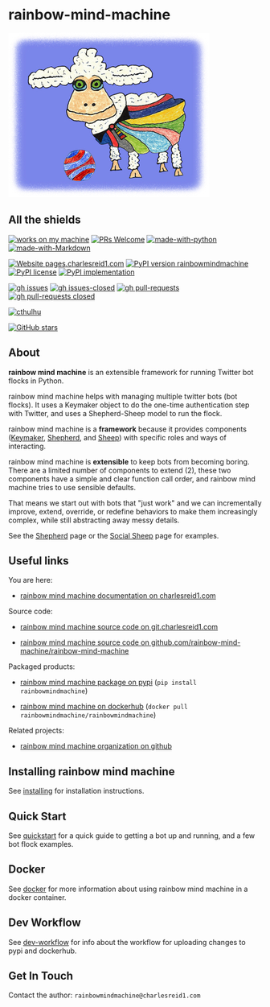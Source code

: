 # rainbow-mind-machine

![tinysheep](img/sheep.jpg)

## All the shields

[![works on my machine](https://img.shields.io/badge/works-on_my_machine-blue.svg)](https://img.shields.io/badge/works-on_my_machine-blue.svg)
[![PRs Welcome](https://img.shields.io/badge/PRs-welcome-brightgreen.svg?style=flat-square)](http://makeapullrequest.com)
[![made-with-python](https://img.shields.io/badge/Made%20with-Python-1f425f.svg)](https://www.python.org/)
[![made-with-Markdown](https://img.shields.io/badge/Made%20with-Markdown-1f425f.svg)](http://commonmark.org)

[![Website pages.charlesreid1.com](https://img.shields.io/website-up-down-green-red/https/pages.charlesreid1.com.svg)](https://pages.charlesreid1.com/rainbow-mind-machine)
[![PyPI version rainbowmindmachine](https://badge.fury.io/py/rainbowmindmachine.svg)](https://pypi.python.org/pypi/rainbowmindmachine/)
[![PyPI license](https://img.shields.io/pypi/l/rainbowmindmachine.svg)](https://pypi.python.org/pypi/rainbowmindmachine/)
[![PyPI implementation](https://img.shields.io/pypi/implementation/rainbowmindmachine.svg)](https://pypi.python.org/pypi/rainbowmindmachine/)

[![gh issues](https://img.shields.io/github/issues/rainbow-mind-machine/rainbow-mind-machine.svg)](https://github.com/rainbow-mind-machine/rainbow-mind-machine/issues/)
[![gh issues-closed](https://img.shields.io/github/issues-closed/rainbow-mind-machine/rainbow-mind-machine.svg)](https://github.com/rainbow-mind-machine/rainbow-mind-machine/issues?q=is%3Aissue+is%3Aclosed)
[![gh pull-requests](https://img.shields.io/github/issues-pr/rainbow-mind-machine/rainbow-mind-machine.svg)](https://github.com/rainbow-mind-machine/rainbow-mind-machine/pull/)
[![gh pull-requests closed](https://img.shields.io/github/issues-pr-closed/rainbow-mind-machine/rainbow-mind-machine.svg)](https://github.com/rainbow-mind-machine/rainbow-mind-machine/pull/)

[![cthulhu](https://img.shields.io/badge/Ph'nglui%20mglw'nafh%20Cthulhu%20R'lyeh%20wgah'nagl%20fhtagn-m'latgh%20gnaiih%20Nyarlathotep%20geb%20Tsathoggua%20bug-blue.svg)](https://en.wikipedia.org/wiki/Cthulhu)

[![GitHub stars](https://img.shields.io/github/stars/rainbow-mind-machine/rainbow-mind-machine.svg?style=social&label=Star&maxAge=2592000)](https://github.com/rainbow-mind-machine/rainbow-mind-machine/stargazers/)

## About

**rainbow mind machine** is an extensible framework for running Twitter bot flocks in Python.

rainbow mind machine helps with managing multiple twitter bots (bot flocks).
It uses a Keymaker object to do the one-time authentication step with Twitter,
and uses a Shepherd-Sheep model to run the flock.

rainbow mind machine is a **framework** because it provides components 
([Keymaker](keymaker.md), [Shepherd](shepherd.md), and [Sheep](sheep.md))
with specific roles and ways of interacting.

rainbow mind machine is **extensible** to keep bots from becoming boring. 
There are a limited number of components to extend (2), 
these two components have a simple and clear function call order,
and rainbow mind machine tries to use sensible defaults.

That means we start out with bots that "just work" 
and we can incrementally improve, extend, override,
or redefine behaviors to make them increasingly complex,
while still abstracting away messy details.

See the [Shepherd](shepherd.md) page or the [Social Sheep](social_sheep.md) 
page for examples.

## Useful links

You are here:

* [rainbow mind machine documentation on charlesreid1.com](https://pages.charlesreid1.com/rainbow-mind-machine)

Source code:

* [rainbow mind machine source code on git.charlesreid1.com](https://git.charlesreid1.com/bots/rainbow-mind-machine)

* [rainbow mind machine source code on github.com/rainbow-mind-machine/rainbow-mind-machine](https://github.com/rainbow-mind-machine/rainbow-mind-machine)

Packaged products:

* [rainbow mind machine package on pypi](https://pypi.org/project/rainbowmindmachine/) (`pip install rainbowmindmachine`)

* [rainbow mind machine on dockerhub](https://hub.docker.com/r/rainbowmindmachine/rainbowmindmachine/) (`docker pull rainbowmindmachine/rainbowmindmachine`)

Related projects:

* [rainbow mind machine organization on github](https://github.com/rainbow-mind-machine)

## Installing rainbow mind machine

See [installing](/installing.md) for installation instructions.

## Quick Start

See [quickstart](/quickstart.md) for a quick guide to 
getting a bot up and running, and a few bot flock examples.

## Docker

See [docker](/docker.md) for more information about
using rainbow mind machine in a docker container.

## Dev Workflow

See [dev-workflow](/dev-workflow.md) for info about the workflow for 
uploading changes to pypi and dockerhub.

## Get In Touch

Contact the author: `rainbowmindmachine@charlesreid1.com`

